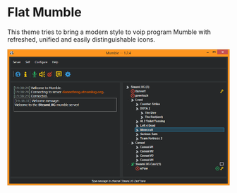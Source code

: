 # Flat Mumble

This theme tries to bring a modern style to voip program Mumble with refreshed, unified and easily distinguishable icons.

![](screenshot.png)